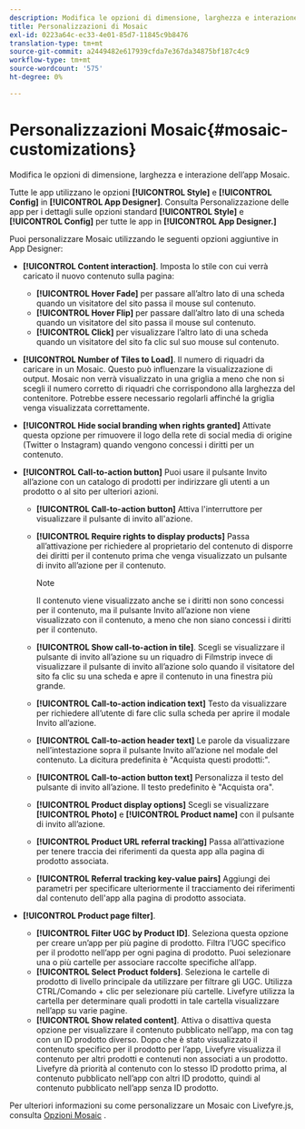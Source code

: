 ```yaml
---
description: Modifica le opzioni di dimensione, larghezza e interazione dell’app Mosaic.
title: Personalizzazioni di Mosaic
exl-id: 0223a64c-ec33-4e01-85d7-11845c9b8476
translation-type: tm+mt
source-git-commit: a2449482e617939cfda7e367da34875bf187c4c9
workflow-type: tm+mt
source-wordcount: '575'
ht-degree: 0%

---
```


# Personalizzazioni Mosaic{#mosaic-customizations}

Modifica le opzioni di dimensione, larghezza e interazione dell’app Mosaic.

Tutte le app utilizzano le opzioni **[!UICONTROL Style]** e **[!UICONTROL Config]** in **[!UICONTROL App Designer]**. Consulta Personalizzazione delle app per i dettagli sulle opzioni standard **[!UICONTROL Style]** e **[!UICONTROL Config]** per tutte le app in **[!UICONTROL App Designer.]**

Puoi personalizzare Mosaic utilizzando le seguenti opzioni aggiuntive in App Designer:

* **[!UICONTROL Content interaction]**. Imposta lo stile con cui verrà caricato il nuovo contenuto sulla pagina:

   * **[!UICONTROL Hover Fade]** per passare all’altro lato di una scheda quando un visitatore del sito passa il mouse sul contenuto.
   * **[!UICONTROL Hover Flip]** per passare dall’altro lato di una scheda quando un visitatore del sito passa il mouse sul contenuto.
   * **[!UICONTROL Click]** per visualizzare l’altro lato di una scheda quando un visitatore del sito fa clic sul suo mouse sul contenuto.

* **[!UICONTROL Number of Tiles to Load]**. Il numero di riquadri da caricare in un Mosaic. Questo può influenzare la visualizzazione di output. Mosaic non verrà visualizzato in una griglia a meno che non si scegli il numero corretto di riquadri che corrispondono alla larghezza del contenitore. Potrebbe essere necessario regolarli affinché la griglia venga visualizzata correttamente.
* **[!UICONTROL Hide social branding when rights granted]** Attivate questa opzione per rimuovere il logo della rete di social media di origine (Twitter o Instagram) quando vengono concessi i diritti per un contenuto.

* **[!UICONTROL Call-to-action button]** Puoi usare il pulsante Invito all’azione con un catalogo di prodotti per indirizzare gli utenti a un prodotto o al sito per ulteriori azioni.

   * **[!UICONTROL Call-to-action button]** Attiva l&#39;interruttore per visualizzare il pulsante di invito all&#39;azione.

   * **[!UICONTROL Require rights to display products]** Passa all’attivazione per richiedere al proprietario del contenuto di disporre dei diritti per il contenuto prima che venga visualizzato un pulsante di invito all’azione per il contenuto.

      >[!NOTE]
      >
      >Il contenuto viene visualizzato anche se i diritti non sono concessi per il contenuto, ma il pulsante Invito all’azione non viene visualizzato con il contenuto, a meno che non siano concessi i diritti per il contenuto.

   * **[!UICONTROL Show call-to-action in tile]**. Scegli se visualizzare il pulsante di invito all’azione su un riquadro di Filmstrip invece di visualizzare il pulsante di invito all’azione solo quando il visitatore del sito fa clic su una scheda e apre il contenuto in una finestra più grande.
   * **[!UICONTROL Call-to-action indication text]** Testo da visualizzare per richiedere all’utente di fare clic sulla scheda per aprire il modale Invito all’azione.

   * **[!UICONTROL Call-to-action header text]** Le parole da visualizzare nell’intestazione sopra il pulsante Invito all’azione nel modale del contenuto. La dicitura predefinita è &quot;Acquista questi prodotti:&quot;.

   * **[!UICONTROL Call-to-action button text]** Personalizza il testo del pulsante di invito all’azione. Il testo predefinito è &quot;Acquista ora&quot;.

   * **[!UICONTROL Product display options]** Scegli se visualizzare  **[!UICONTROL Photo]** e  **[!UICONTROL Product name]** con il pulsante di invito all’azione.

   * **[!UICONTROL Product URL referral tracking]** Passa all’attivazione per tenere traccia dei riferimenti da questa app alla pagina di prodotto associata.

   * **[!UICONTROL Referral tracking key-value pairs]** Aggiungi dei parametri per specificare ulteriormente il tracciamento dei riferimenti dal contenuto dell&#39;app alla pagina di prodotto associata.

* **[!UICONTROL Product page filter]**.

   * **[!UICONTROL Filter UGC by Product ID]**. Seleziona questa opzione per creare un’app per più pagine di prodotto. Filtra l’UGC specifico per il prodotto nell’app per ogni pagina di prodotto. Puoi selezionare una o più cartelle per associare raccolte specifiche all’app.
   * **[!UICONTROL Select Product folders]**. Seleziona le cartelle di prodotto di livello principale da utilizzare per filtrare gli UGC. Utilizza CTRL/Comando + clic per selezionare più cartelle. Livefyre utilizza la cartella per determinare quali prodotti in tale cartella visualizzare nell’app su varie pagine.
   * **[!UICONTROL Show related content]**. Attiva o disattiva questa opzione per visualizzare il contenuto pubblicato nell’app, ma con tag con un ID prodotto diverso. Dopo che è stato visualizzato il contenuto specifico per il prodotto per l’app, Livefyre visualizza il contenuto per altri prodotti e contenuti non associati a un prodotto. Livefyre dà priorità al contenuto con lo stesso ID prodotto prima, al contenuto pubblicato nell’app con altri ID prodotto, quindi al contenuto pubblicato nell’app senza ID prodotto.

Per ulteriori informazioni su come personalizzare un Mosaic con Livefyre.js, consulta [Opzioni Mosaic](/help/implementation/c-getting-started/c-implementation-process/c-using-livefyre.js-to-create-customize-and-use-apps-on-your-site.md) .
